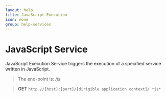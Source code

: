 ```yaml
---
layout: help
title: JavaScript Execution
icon: none
group: help-services
---
```


JavaScript Service
===

JavaScript Execution Service triggers the execution of a specified service written in JavaScript.

> The end-point is: */js*

> **GET** `http //[host]:[port]/[dirigible application context]/ *js*`
